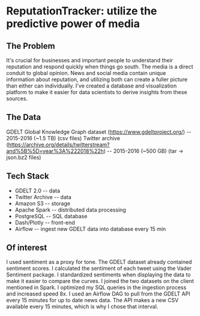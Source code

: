 # ReputationTracker: utilize the predictive power of media 
## The Problem
It's crucial for businesses and important people to understand their reputation and respond quickly when things go south. The media is a direct conduit to global opinion. News and social media contain unique information about reputation, and utilizing both can create a fuller picture than either can individually. I've created a database and visualization platform to make it easier for data scientists to derive insights from these sources.

## The Data
GDELT Global Knowledge Graph dataset (https://www.gdeltproject.org/) -- 2015-2016 (~1.5 TB) (csv files)
Twitter archive (https://archive.org/details/twitterstream?and%5B%5D=year%3A%222018%22h) -- 2015-2016 (~500 GB) (tar -> json.bz2 files)

## Tech Stack
* GDELT 2.0 -- data
* Twitter Archive -- data
* Amazon S3 -- storage
* Apache Spark -- distributed data processing
* PostgreSQL -- SQL database
* Dash/Plotly -- front-end
* Airflow -- ingest new GDELT data into database every 15 min

## Of interest
I used sentiment as a proxy for tone. The GDELT dataset already contained sentiment scores. I calculated the sentiment of each tweet using the Vader Sentiment package. I standardized sentiments when displaying the data to make it easier to compare the curves.
I joined the two datasets on the client mentioned in Spark. I optimized my SQL queries in the ingestion process and increased speed 8x. 
I used an Airflow DAG to pull from the GDELT API every 15 minutes for up to date news data. The API makes a new CSV available every 15 minutes, which is why I chose that interval.
